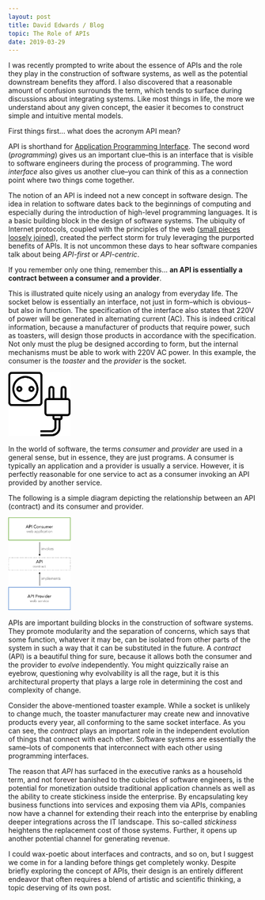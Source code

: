 ```yaml
---
layout: post
title: David Edwards / Blog
topic: The Role of APIs
date: 2019-03-29
---
```

I was recently prompted to write about the essence of APIs and the role they play in the construction of software systems, as well as the potential downstream benefits they afford. I also discovered that a reasonable amount of confusion surrounds the term, which tends to surface during discussions about integrating systems. Like most things in life, the more we understand about any given concept, the easier
it becomes to construct simple and intuitive mental models.

First things first... what does the acronym API mean?

API is shorthand for [Application Programming Interface](https://en.wikipedia.org/wiki/Application_programming_interface). The second word (_programming_) gives us an important clue–this is an interface that is visible to software engineers during the process of programming. The word _interface_ also gives us another clue–you can think of this as a connection point where two things come together.

The notion of an API is indeed not a new concept in software design. The idea in relation to software dates back to the beginnings of computing and especially during the introduction of high-level programming languages. It is a basic building block in the design of software systems. The ubiquity of Internet protocols, coupled with the principles of the web ([small pieces loosely joined](http://www.smallpieces.com/)), created the perfect storm for truly leveraging the purported benefits of APIs. It is not uncommon these
days to hear software companies talk about being _API-first_ or _API-centric_.

If you remember only one thing, remember this... **an API is essentially a contract between a consumer and a provider**.

This is illustrated quite nicely using an analogy from everyday life. The socket below is essentially an interface, not just in form–which is obvious–but also in function. The specification of the interface also states that 220V of power will be generated in alternating current (AC). This is indeed critical information, because a manufacturer of products that require power, such as toasters, will design those
products in accordance with the specification. Not only must the plug be designed according to form, but the internal mechanisms must be able to work with 220V AC power. In this example, the consumer is the _toaster_ and the _provider_ is the socket.

<img src="/images/socket-and-plug.png" class="center" width="25%"/>

In the world of software, the terms _consumer_ and _provider_ are used in a general sense, but in essence, they are just programs. A consumer is typically an application and a provider is usually a service. However, it is perfectly reasonable for one service to act as a consumer invoking an API provided by another service.

The following is a simple diagram depicting the relationship between an API (contract) and its consumer and provider.

<img src="/images/api-high-level.png" class="center" width="25%"/>

APIs are important building blocks in the construction of software systems. They promote modularity and the separation of concerns, which says that some function, whatever it may be, can be isolated from other parts of the system in such a way that it can be substituted in the future. A _contract_ (API) is a beautiful thing for sure, because it allows both the consumer and the provider to _evolve_ independently. You might quizzically raise an eyebrow, questioning why evolvability is all the rage, but it is this architectural property that plays a large role in determining the cost and complexity of change.

Consider the above-mentioned toaster example. While a socket is unlikely to change much, the toaster manufacturer may create new and innovative products every year, all conforming to the same socket interface. As you can see, the _contract_ plays an important role in the independent evolution of things that connect with each other. Software systems are essentially the same–lots of components that interconnect with each other using programming interfaces.

The reason that _API_ has surfaced in the executive ranks as a household term, and not forever banished to the cubicles of software engineers, is the potential for monetization outside traditional application channels as well as the ability to create stickiness inside the enterprise. By encapsulating key business functions into services and exposing them via APIs, companies now have a channel for extending their reach into the enterprise by enabling deeper integrations across the IT landscape. This so-called _stickiness_ heightens the replacement cost of those systems. Further, it opens up another potential channel for generating revenue.

I could wax-poetic about interfaces and contracts, and so on, but I suggest we come in for a landing before things get completely wonky. Despite briefly exploring the concept of APIs, their design is an entirely different endeavor that often requires a blend of artistic and scientific thinking, a topic deserving of its own post.
